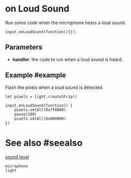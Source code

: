 # on Loud Sound

Run some code when the microphone hears a loud sound.

```sig
input.onLoudSound(function(){});
```

## Parameters

* **handler**: the code to run when a loud sound is heard.

## Example #example

Flash the pixels when a loud sound is detected.

```blocks
let pixels = light.createStrip()

input.onLoudSound(function() {
	pixels.setAll(0xff0000)
	pause(100)
	pixels.setAll(0x000000)
})
```

# See also #seealso

[sound level](/reference/input/sound-level)

```package
microphone
light
```